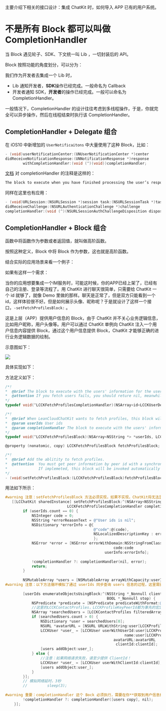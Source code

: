 主要介绍下相关的接口设计：集成 ChatKit 时，如何导入 APP 已有的用户系统。

# 不是所有 Block 都可以叫做 CompletionHandler

当 Block 遇见轮子、SDK、下文统一叫 Lib ，一切封装后的 API。

Block 按照功能的角度划分，可以分为：

我们作为开发者去集成一个 Lib 时，

 - Lib 通知开发者，**SDK**操作已经完成。一般命名为 Callback
 - 开发者通知 SDK，**开发者**的操作已经完成。一般可以命名为 CompletionHandler。

一般情况下，CompletionHandler 的设计往往考虑到多线程操作，于是，你就完全可以异步操作，然后在线程结束时执行该 CompletionHandler。

## CompletionHandler + Delegate 组合

在 iOS10 中新增加的 `UserNotificaitons` 中大量使用了这种 Block，比如：

 ```Objective-C
- (void)userNotificationCenter:(UNUserNotificationCenter *)center 
didReceiveNotificationResponse:(UNNotificationResponse *)response 
         withCompletionHandler:(void (^)(void))completionHandler;
 ```

 [文档](https://developer.apple.com/reference/usernotifications/unusernotificationcenterdelegate/1649501-usernotificationcenter?language=objc) 对 completionHandler 的注释是这样的：

 ```Objective-C
The block to execute when you have finished processing the user’s response. You must execute this block from your method and should call it as quickly as possible. The block has no return value or parameters.
 ```

同样在这里也有应用：

 ```Objective-C
- (void)URLSession:(NSURLSession *)session task:(NSURLSessionTask *)task
didReceiveChallenge:(NSURLAuthenticationChallenge *)challenge
 completionHandler:(void (^)(NSURLSessionAuthChallengeDisposition disposition, NSURLCredential * __nullable credential))completionHandler;
 ```

## CompletionHandler + Block 组合

函数中将函数作为参数或者返回值，就叫做高阶函数。

按照这种定义，Block 中将 Block 作为参数，这也就是高阶函数。

结合实际的应用场景来看一个例子：

如果有这样一个需求：

当你的应用想要集成一个IM服务时，可能这时候，你的APP已经上架了，已经有自己的注册、登录等流程了。用 ChatKit 进行聊天很简单，只需要给 ChatKit 一个 id 就够了，就像 Demo 里做的那样。聊天是正常了，但是双方只能看到一个id，这样体验很不好。但是如何展示头像、昵称呢？于是就设计了这样一个接口，`-setFetchProfilesBlock:` 。

这是上层（APP）提供用户信息的 Block，由于 ChatKit 并不关心业务逻辑信息，比如用户昵称，用户头像等。用户可以通过 ChatKit 单例向 ChatKit 注入一个用户信息内容提供 Block，通过这个用户信息提供 Block，ChatKit 才能够正确的进行业务逻辑数据的绘制。

示意图如下：

![](http://ww2.sinaimg.cn/large/801b780ajw1f8ah885yn0j20e70bw754.jpg)

具体实现如下：

方法定义如下：

 ```Objective-C
/*!
 *  @brief The block to execute with the users' information for the userIds. Always execute this block at some point when fetching profiles completes on main thread. Specify users' information how you want ChatKit to show.
 *  @attention If you fetch users fails, you should reture nil, meanwhile, give the error reason.
 */
typedef void(^LCCKFetchProfilesCompletionHandler)(NSArray<id<LCCKUserDelegate>> *users, NSError *error);

/*!
 *  @brief When LeanCloudChatKit wants to fetch profiles, this block will be invoked.
 *  @param userIds User ids
 *  @param completionHandler The block to execute with the users' information for the userIds. Always execute this block at some point during your implementation of this method on main thread. Specify users' information how you want ChatKit to show.
 */
typedef void(^LCCKFetchProfilesBlock)(NSArray<NSString *> *userIds, LCCKFetchProfilesCompletionHandler completionHandler);

@property (nonatomic, copy) LCCKFetchProfilesBlock fetchProfilesBlock;

/*!
 *  @brief Add the ablitity to fetch profiles.
 *  @attention  You must get peer information by peer id with a synchronous implementation.
 *              If implemeted, this block will be invoked automatically by LeanCloudChatKit for fetching peer profile.
 */
- (void)setFetchProfilesBlock:(LCCKFetchProfilesBlock)fetchProfilesBlock;
 ```


用法如下所示：


 ```Objective-C
#warning 注意：setFetchProfilesBlock 方法必须实现，如果不实现，ChatKit将无法显示用户头像、用户昵称。以下方法循环模拟了通过 userIds 同步查询 users 信息的过程，这里需要替换为 App 的 API 同步查询
    [[LCChatKit sharedInstance] setFetchProfilesBlock:^(NSArray<NSString *> *userIds,
                             LCCKFetchProfilesCompletionHandler completionHandler) {
         if (userIds.count == 0) {
             NSInteger code = 0;
             NSString *errorReasonText = @"User ids is nil";
             NSDictionary *errorInfo = @{
                                         @"code":@(code),
                                         NSLocalizedDescriptionKey : errorReasonText,
                                         };
             NSError *error = [NSError errorWithDomain:NSStringFromClass([self class])
                                                  code:code
                                              userInfo:errorInfo];
             
             !completionHandler ?: completionHandler(nil, error);
             return;
         }
         
         NSMutableArray *users = [NSMutableArray arrayWithCapacity:userIds.count];
#warning 注意：以下方法循环模拟了通过 userIds 同步查询 users 信息的过程，这里需要替换为 App 的 API 同步查询
         
         [userIds enumerateObjectsUsingBlock:^(NSString *_Nonnull clientId, NSUInteger idx,
                                               BOOL *_Nonnull stop) {
             NSPredicate *predicate = [NSPredicate predicateWithFormat:@"peerId like %@", clientId];
             //这里的LCCKContactProfiles，LCCKProfileKeyPeerId都为事先的宏定义，
             NSArray *searchedUsers = [LCCKContactProfiles filteredArrayUsingPredicate:predicate];
             if (searchedUsers.count > 0) {
                 NSDictionary *user = searchedUsers[0];
                 NSURL *avatarURL = [NSURL URLWithString:user[LCCKProfileKeyAvatarURL]];
                 LCCKUser *user_ = [LCCKUser userWithUserId:user[LCCKProfileKeyPeerId]
                                                       name:user[LCCKProfileKeyName]
                                                  avatarURL:avatarURL
                                                   clientId:clientId];
                 [users addObject:user_];
             } else {
                 //注意：如果网络请求失败，请至少提供 ClientId！
                 LCCKUser *user_ = [LCCKUser userWithClientId:clientId];
                 [users addObject:user_];
             }
         }];
         // 模拟网络延时，3秒
         //         sleep(3);
         
#warning 重要：completionHandler 这个 Bock 必须执行，需要在你**获取到用户信息结束**后，将信息传给该Block！
         !completionHandler ?: completionHandler([users copy], nil);
     }];
 ```